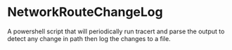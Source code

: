 # NetworkRouteChangeLog
A powershell script that will periodically run tracert and parse the output to detect any change in path then log the changes to a file.
